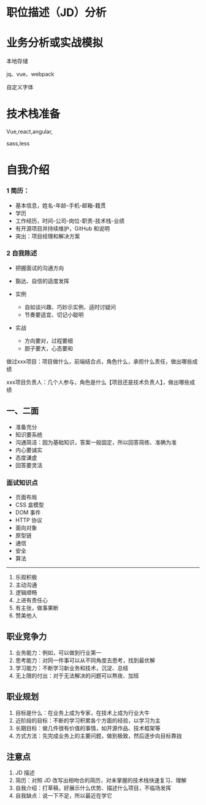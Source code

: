 # 职位描述（JD）分析

# 业务分析或实战模拟


<meta http-equiv="X-UA-Compatible" content="IE=Edge,chrome=1">
<meta name="renderer" content="webkit">
<link rel="dns-prefetch" href="//static.360buyimg.com">

本地存储

jq、vue、webpack

自定义字体

# 技术栈准备

Vue,react,angular,

sass,less

# 自我介绍

### 1 简历：

- 基本信息，姓名-年龄-手机-邮箱-籍贯
- 学历
- 工作经历，时间-公司-岗位-职责-技术栈-业绩
- 有开源项目并持续维护，GitHub 和说明
- 突出：项目经理和解决方案

### 2 自我陈述

- 把握面试的沟通方向
- 豁达、自信的适度发挥

- 实例
  - 自如谈兴趣、巧妙示实例、适时讨疑问
  - 节奏要适宜、切记小聪明
- 实战
  - 方向要对，过程要细
  - 胆子要大，心态要和

做过xxx项目：项目做什么，前端结合点，角色什么，承担什么责任，做出哪些成绩

xxx项目负责人：几个人参与，角色是什么【项目还是技术负责人】，做出哪些成绩

## 一、二面

- 准备充分
- 知识要系统
- 沟通简洁：因为基础知识，答案一般固定，所以回答简练、准确为准
- 内心要诚实
- 态度谦虚
- 回答要灵活

### 面试知识点

- 页面布局
- CSS 盒模型
- DOM 事件
- HTTP 协议
- 面向对象
- 原型链
- 通信
- 安全
- 算法


---

1. 乐观积极
2. 主动沟通
3. 逻辑顺畅
4. 上进有责任心
5. 有主张，做事果断
6. 赞美他人

## 职业竞争力

1. 业务能力：例如，可以做到行业第一
2. 思考能力：对同一件事可以从不同角度去思考，找到最优解
3. 学习能力：不断学习新业务和技术，沉淀、总结
4. 无上限的付出：对于无法解决的问题可以熬夜、加班

## 职业规划

1. 目标是什么：在业务上成为专家，在技术上成为行业大牛
2. 近阶段的目标：不断的学习积累各个方面的经验，以学习为主
3. 长期目标：做几件很有价值的事情，如开源作品、技术框架等
4. 方式方法：先完成业务上的主要问题，做到极致，然后逐步向目标靠拢


## 注意点

1. JD 描述
2. 简历：对照 JD 改写出相吻合的简历，对未掌握的技术栈快速复习、理解
3. 自我介绍：打草稿，好展示什么优势、描述什么项目，不临场发挥
4. 自我缺点：说一下不足，所以最近在学它

